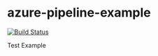 # azure-pipeline-example

[![Build Status](https://dev.azure.com/kellyobriant0219/deployment1/_apis/build/status/kellobri.azure-pipeline-example?branchName=main)](https://dev.azure.com/kellyobriant0219/deployment1/_build/latest?definitionId=2&branchName=main)

Test Example
